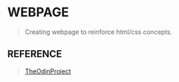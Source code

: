 # WEBPAGE

> Creating webpage to reinforce html/css concepts.

## REFERENCE

> [TheOdinProject](https://www.theodinproject.com/)
